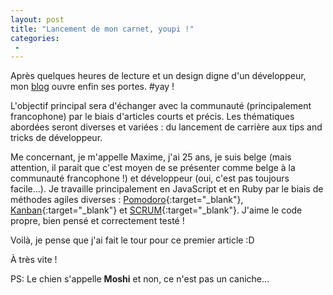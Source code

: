 ```yaml
---
layout: post
title: "Lancement de mon carnet, youpi !"
categories:
 -
---
```

Après quelques heures de lecture et un design digne d'un développeur, mon [blog](http://maximesahroui.be) ouvre enfin ses portes. #yay !

L'objectif principal sera d'échanger avec la communauté (principalement francophone) par le biais d'articles courts et précis. Les thématiques abordées seront diverses et variées : du lancement de carrière aux tips and tricks de développeur.

Me concernant, je m'appelle Maxime, j'ai 25 ans, je suis belge (mais attention, il parait que c'est moyen de se présenter comme belge à la communauté francophone !) et développeur (oui, c'est pas toujours facile...). Je travaille principalement en JavaScript et en Ruby par le biais de méthodes agiles diverses : [Pomodoro](http://fr.wikipedia.org/wiki/Technique_Pomodoro){:target="_blank"}, [Kanban](http://fr.wikipedia.org/wiki/Kanban){:target="_blank"} et [SCRUM](http://fr.wikipedia.org/wiki/Scrum_(m%C3%A9thode)){:target="_blank"}. J'aime le code propre, bien pensé et correctement testé !

Voilà, je pense que j'ai fait le tour pour ce premier article :D

À très vite !

PS: Le chien s'appelle __Moshi__ et non, ce n'est pas un caniche...
